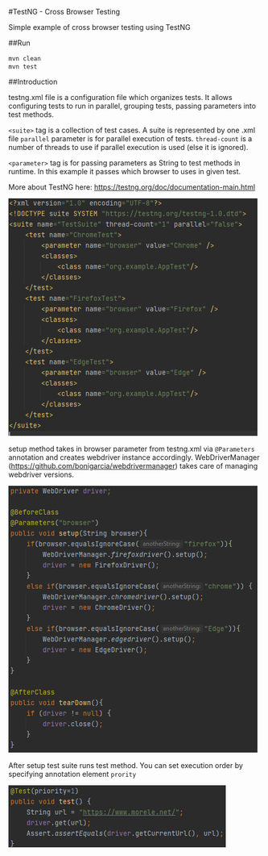 #TestNG - Cross Browser Testing

Simple example of cross browser testing using TestNG

##Run

```
mvn clean
mvn test
```

##Introduction

testng.xml file is a configuration file which organizes tests.
It allows configuring tests to run in parallel, grouping tests, passing parameters into test methods.

`<suite>` tag is a collection of test cases. A suite is represented by one .xml file
`parallel` parameter is for parallel execution of tests.
`thread-count` is a number of threads to use if parallel execution is used (else it is ignored).

`<parameter>` tag is for passing parameters as String to test methods in runtime.
In this example it passes which browser to uses in given test.

More about TestNG here: https://testng.org/doc/documentation-main.html


![Alt text](screens/img.png?raw=true "Optional Title")

setup method takes in browser parameter from testng.xml via `@Parameters` 
annotation and creates webdriver instance accordingly.
WebDriverManager (https://github.com/bonigarcia/webdrivermanager) takes care of managing webdriver versions.

![Alt text](screens/img_1.png?raw=true "Optional Title")

After setup test suite runs test method. You can set execution order by specifying
annotation element `prority`

![Alt text](screens/img_2.png?raw=true "Optional Title")